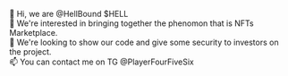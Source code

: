 👋 Hi, we are @HellBound $HELL <br/>
👀 We're interested in bringing together the phenomon that is NFTs Marketplace. <br/>
💞️ We're looking to show our code and give some security to investors on the project.<br/>
📫 You can contact me on TG @PlayerFourFiveSix

<!---
HELLBoundOfficial/HELLBoundOfficial is a ✨ special ✨ repository because its `README.md` (this file) appears on your GitHub profile.
You can click the Preview link to take a look at your changes.
--->

